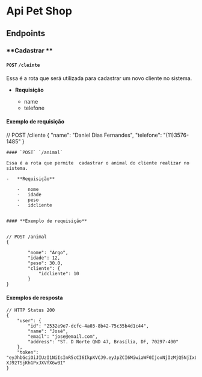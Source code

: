 # Api Pet Shop

## **Endpoints**

### **Cadastrar **

#### `POST` `/cleinte`

Essa é a rota que será utilizada para cadastrar um novo cliente no sistema.

-   **Requisição**  

    -   name
    -  telefone

#### **Exemplo de requisição**


// POST /cliente
{
    "name": "Daniel Dias Fernandes",
    "telefone": "(11)3576-1485"
}
```
#### `POST` `/animal`

Essa é a rota que permite  cadastrar o animal do cliente realizar no sistema.

-   **Requisição**  

    -   nome
    -   idade
    -   peso
    -   idcliente
   

#### **Exemplo de requisição**


// POST /animal
{

        "nome": "Argo",
        "idade": 12,
        "peso": 30.0,
        "cliente": {
            "idcliente": 10
        }
}
```

#### **Exemplos de resposta**

```
// HTTP Status 200
{
    "user": {
        "id": "2532e9e7-dcfc-4a03-8b42-75c35b4d1c44",
        "name": "José",
        "email": "jose@email.com",
		"address": "ST. D Norte QND 47, Brasília, DF, 70297-400"
    },
    "token": "eyJhbGciOiJIUzI1NiIsInR5cCI6IkpXVCJ9.eyJpZCI6MiwiaWF0IjoxNjIzMjQ5NjIxLCJleHAiOjE2MjMyNzg0MjF9.KLR9t7m_JQJfpuRv9_8H2-XJ92TSjKhGPxJXVfX6wBI"
}
```
